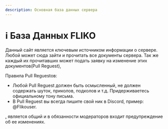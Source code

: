 ```yaml
---
description: Основная база данных сервера
---
```


# ℹ База Данных FLIKO

Данный сайт является ключевым источником информации о сервере. Любой может сюда зайти и прочитать все документы сервера. Так же каждый их прочитавших может подать заявку на изменение этих документов(Pull Reguest),

Правила Pull Reguestов:

* Любой Pull Reguest должен быть осмысленный, не должен содержать шуток, приколов, подколов и т.д. Придерживаетесь официальному тону письма.
* В Pull Reguest вы всегда пишите свой ник в Discord, пример: @Flikouser.

[.](./ "mention") является общий и в обязанности модераторов входит предупреждение об ее изменениях.
